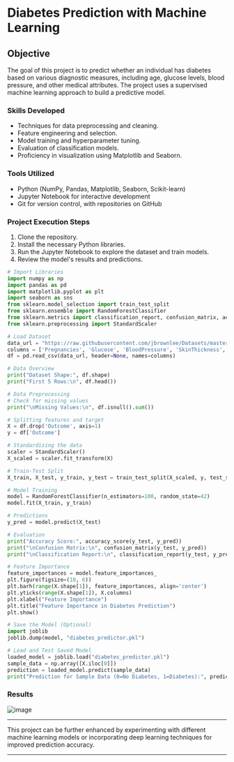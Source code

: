 # Diabetes Prediction with Machine Learning

## Objective
The goal of this project is to predict whether an individual has diabetes based on various diagnostic measures, including age, glucose levels, blood pressure, and other medical attributes. The project uses a supervised machine learning approach to build a predictive model.

### Skills Developed
- Techniques for data preprocessing and cleaning.
- Feature engineering and selection.
- Model training and hyperparameter tuning.
- Evaluation of classification models.
- Proficiency in visualization using Matplotlib and Seaborn.

### Tools Utilized
- Python (NumPy, Pandas, Matplotlib, Seaborn, Scikit-learn)
- Jupyter Notebook for interactive development
- Git for version control, with repositories on GitHub

### Project Execution Steps
1. Clone the repository.
2. Install the necessary Python libraries.
3. Run the Jupyter Notebook to explore the dataset and train models.
4. Review the model's results and predictions.

```python
# Import Libraries
import numpy as np
import pandas as pd
import matplotlib.pyplot as plt
import seaborn as sns
from sklearn.model_selection import train_test_split
from sklearn.ensemble import RandomForestClassifier
from sklearn.metrics import classification_report, confusion_matrix, accuracy_score
from sklearn.preprocessing import StandardScaler

# Load Dataset
data_url = "https://raw.githubusercontent.com/jbrownlee/Datasets/master/pima-indians-diabetes.data.csv"
columns = ['Pregnancies', 'Glucose', 'BloodPressure', 'SkinThickness', 'Insulin', 'BMI', 'DiabetesPedigreeFunction', 'Age', 'Outcome']
df = pd.read_csv(data_url, header=None, names=columns)

# Data Overview
print("Dataset Shape:", df.shape)
print("First 5 Rows:\n", df.head())

# Data Preprocessing
# Check for missing values
print("\nMissing Values:\n", df.isnull().sum())

# Splitting features and target
X = df.drop('Outcome', axis=1)
y = df['Outcome']

# Standardizing the data
scaler = StandardScaler()
X_scaled = scaler.fit_transform(X)

# Train-Test Split
X_train, X_test, y_train, y_test = train_test_split(X_scaled, y, test_size=0.2, random_state=42)

# Model Training
model = RandomForestClassifier(n_estimators=100, random_state=42)
model.fit(X_train, y_train)

# Predictions
y_pred = model.predict(X_test)

# Evaluation
print("Accuracy Score:", accuracy_score(y_test, y_pred))
print("\nConfusion Matrix:\n", confusion_matrix(y_test, y_pred))
print("\nClassification Report:\n", classification_report(y_test, y_pred))

# Feature Importance
feature_importances = model.feature_importances_
plt.figure(figsize=(10, 6))
plt.barh(range(X.shape[1]), feature_importances, align='center')
plt.yticks(range(X.shape[1]), X.columns)
plt.xlabel("Feature Importance")
plt.title("Feature Importance in Diabetes Prediction")
plt.show()

# Save the Model (Optional)
import joblib
joblib.dump(model, "diabetes_predictor.pkl")

# Load and Test Saved Model
loaded_model = joblib.load("diabetes_predictor.pkl")
sample_data = np.array([X.iloc[0]])
prediction = loaded_model.predict(sample_data)
print("Prediction for Sample Data (0=No Diabetes, 1=Diabetes):", prediction)
```

### Results

![image](https://github.com/user-attachments/assets/f88f8784-37db-4b4b-9cb5-ea5373f8e1f4)


---

This project can be further enhanced by experimenting with different machine learning models or incorporating deep learning techniques for improved prediction accuracy.

---

